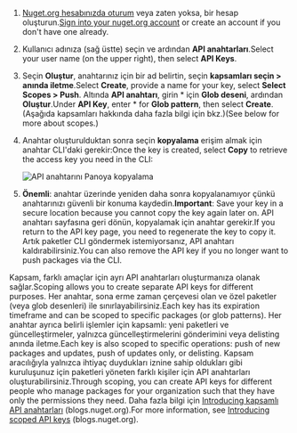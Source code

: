 1. <span data-ttu-id="8a426-101">[Nuget.org hesabınızda oturum](https://www.nuget.org/users/account/LogOn?returnUrl=%2F) veya zaten yoksa, bir hesap oluşturun.</span><span class="sxs-lookup"><span data-stu-id="8a426-101">[Sign into your nuget.org account](https://www.nuget.org/users/account/LogOn?returnUrl=%2F) or create an account if you don't have one already.</span></span>

1. <span data-ttu-id="8a426-102">Kullanıcı adınıza (sağ üstte) seçin ve ardından **API anahtarları**.</span><span class="sxs-lookup"><span data-stu-id="8a426-102">Select your user name (on the upper right), then select **API Keys**.</span></span>

1. <span data-ttu-id="8a426-103">Seçin **Oluştur**, anahtarınız için bir ad belirtin, seçin **kapsamları seçin > anında iletme**.</span><span class="sxs-lookup"><span data-stu-id="8a426-103">Select **Create**, provide a name for your key, select **Select Scopes > Push**.</span></span> <span data-ttu-id="8a426-104">Altında **API anahtarı**, girin \* için **Glob deseni**, ardından **Oluştur**.</span><span class="sxs-lookup"><span data-stu-id="8a426-104">Under **API Key**, enter \* for **Glob pattern**, then select **Create**.</span></span> <span data-ttu-id="8a426-105">(Aşağıda kapsamları hakkında daha fazla bilgi için bkz.)</span><span class="sxs-lookup"><span data-stu-id="8a426-105">(See below for more about scopes.)</span></span>

1. <span data-ttu-id="8a426-106">Anahtar oluşturulduktan sonra seçin **kopyalama** erişim almak için anahtar CLI'daki gerekir:</span><span class="sxs-lookup"><span data-stu-id="8a426-106">Once the key is created, select **Copy** to retrieve the access key you need in the CLI:</span></span>

    ![API anahtarını Panoya kopyalama](../media/QS_Create-02-APIKey.png)

1. <span data-ttu-id="8a426-108">**Önemli**: anahtar üzerinde yeniden daha sonra kopyalanamıyor çünkü anahtarınızı güvenli bir konuma kaydedin.</span><span class="sxs-lookup"><span data-stu-id="8a426-108">**Important**: Save your key in a secure location because you cannot copy the key again later on.</span></span> <span data-ttu-id="8a426-109">API anahtarı sayfasına geri dönün, kopyalamak için anahtar gerekir.</span><span class="sxs-lookup"><span data-stu-id="8a426-109">If you return to the API key page, you need to regenerate the key to copy it.</span></span> <span data-ttu-id="8a426-110">Artık paketler CLI göndermek istemiyorsanız, API anahtarı kaldırabilirsiniz.</span><span class="sxs-lookup"><span data-stu-id="8a426-110">You can also remove the API key if you no longer want to push packages via the CLI.</span></span>

<span data-ttu-id="8a426-111">Kapsam, farklı amaçlar için ayrı API anahtarları oluşturmanıza olanak sağlar.</span><span class="sxs-lookup"><span data-stu-id="8a426-111">Scoping allows you to create separate API keys for different purposes.</span></span> <span data-ttu-id="8a426-112">Her anahtar, sona erme zaman çerçevesi olan ve özel paketler (veya glob desenleri) ile sınırlayabilirsiniz.</span><span class="sxs-lookup"><span data-stu-id="8a426-112">Each key has its expiration timeframe and can be scoped to specific packages (or glob patterns).</span></span> <span data-ttu-id="8a426-113">Her anahtar ayrıca belirli işlemler için kapsamlı: yeni paketleri ve güncelleştirmeler, yalnızca güncelleştirmelerini gönderimini veya delisting anında iletme.</span><span class="sxs-lookup"><span data-stu-id="8a426-113">Each key is also scoped to specific operations: push of new packages and updates, push of updates only, or delisting.</span></span> <span data-ttu-id="8a426-114">Kapsam aracılığıyla yalnızca ihtiyaç duydukları iznine sahip oldukları gibi kuruluşunuz için paketleri yöneten farklı kişiler için API anahtarları oluşturabilirsiniz.</span><span class="sxs-lookup"><span data-stu-id="8a426-114">Through scoping, you can create API keys for different people who manage packages for your organization such that they have only the permissions they need.</span></span> <span data-ttu-id="8a426-115">Daha fazla bilgi için [Introducing kapsamlı API anahtarları](https://blog.nuget.org/20170202/introducing-scoped-api-keys.html) (blogs.nuget.org).</span><span class="sxs-lookup"><span data-stu-id="8a426-115">For more information, see [Introducing scoped API keys](https://blog.nuget.org/20170202/introducing-scoped-api-keys.html) (blogs.nuget.org).</span></span>